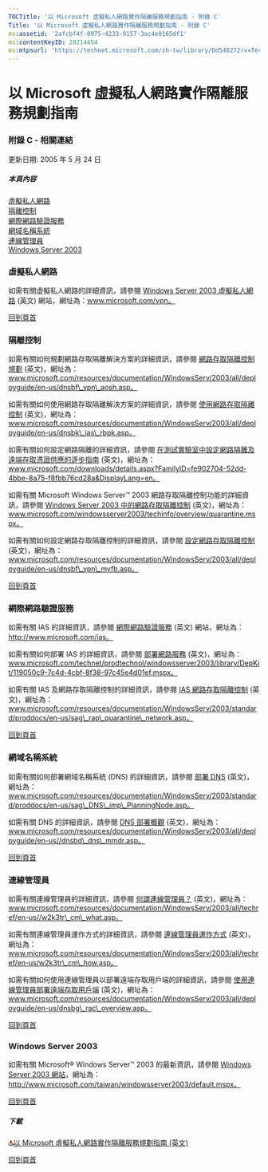 ```yaml
---
TOCTitle: '以 Microsoft 虛擬私人網路實作隔離服務規劃指南 - 附錄 C'
Title: '以 Microsoft 虛擬私人網路實作隔離服務規劃指南 - 附錄 C'
ms:assetid: '2afcbf4f-0975-4233-9157-3ac4e0165df1'
ms:contentKeyID: 20214454
ms:mtpsurl: 'https://technet.microsoft.com/zh-tw/library/Dd548272(v=TechNet.10)'
---
```


以 Microsoft 虛擬私人網路實作隔離服務規劃指南
=============================================

### 附錄 C - 相關連結

更新日期: 2005 年 5 月 24 日

##### 本頁內容

[](#efaa)[虛擬私人網路](#efaa)  
[](#eeaa)[隔離控制](#eeaa)  
[](#edaa)[網際網路驗證服務](#edaa)  
[](#ecaa)[網域名稱系統](#ecaa)  
[](#ebaa)[連線管理員](#ebaa)  
[](#eaaa)[Windows Server 2003](#eaaa)

### 虛擬私人網路

如需有關虛擬私人網路的詳細資訊，請參閱 [Windows Server 2003 虛擬私人網路](http://www.microsoft.com/windowsserver2003/technologies/networking/vpn/default.mspx) (英文) 網站，網址為：www.microsoft.com/vpn。

[](#mainsection)[回到頁首](#mainsection)

### 隔離控制

如需有關如何規劃網路存取隔離解決方案的詳細資訊，請參閱 [網路存取隔離控制規劃](http://www.microsoft.com/resources/documentation/windowsserv/2003/all/deployguide/en-us/dnsbf_vpn_aosh.asp) (英文)，網址為：www.microsoft.com/resources/documentation/WindowsServ/2003/all/deployguide/en-us/dnsbf\_vpn\_aosh.asp。

如需有關如何使用網路存取隔離解決方案的詳細資訊，請參閱 [使用網路存取隔離控制](http://www.microsoft.com/resources/documentation/windowsserv/2003/all/deployguide/en-us/dnsbk_ias_rbpk.asp) (英文)，網址為：www.microsoft.com/resources/documentation/WindowsServ/2003/all/deployguide/en-us/dnsbk\_ias\_rbpk.asp。

如需有關如何設定網路隔離的詳細資訊，請參閱 [在測試實驗室中設定網路隔離及遠端存取憑證供應的逐步指南](http://www.microsoft.com/downloads/details.aspx?familyid=fe902704-52dd-4bbe-8a75-f8fbb76cd28a&displaylang=en) (英文)，網址為：www.microsoft.com/downloads/details.aspx?FamilyID=fe902704-52dd-4bbe-8a75-f8fbb76cd28a&DisplayLang=en。

如需有關 Microsoft Windows Server™ 2003 網路存取隔離控制功能的詳細資訊，請參閱 [Windows Server 2003 中的網路存取隔離控制](http://www.microsoft.com/windowsserver2003/techinfo/overview/quarantine.mspx) (英文)，網址為：www.microsoft.com/windowsserver2003/techinfo/overview/quarantine.mspx。

如需有關如何設定網路存取隔離控制的詳細資訊，請參閱 [設定網路存取隔離控制](http://www.microsoft.com/resources/documentation/windowsserv/2003/all/deployguide/en-us/dnsbf_vpn_myfb.asp) (英文)，網址為：www.microsoft.com/resources/documentation/WindowsServ/2003/all/deployguide/en-us/dnsbf\_vpn\_myfb.asp。

[](#mainsection)[回到頁首](#mainsection)

### 網際網路驗證服務

如需有關 IAS 的詳細資訊，請參閱 [網際網路驗證服務](http://www.microsoft.com/windowsserver2003/technologies/ias/default.mspx) (英文) 網站，網址為：http://www.microsoft.com/ias。

如需有關如何部署 IAS 的詳細資訊，請參閱 [部署網路服務](http://www.microsoft.com/technet/prodtechnol/windowsserver2003/library/depkit/119050c9-7c4d-4cbf-8f38-97c45e4d01ef.mspx) (英文)，網址為：www.microsoft.com/technet/prodtechnol/windowsserver2003/library/DepKit/119050c9-7c4d-4cbf-8f38-97c45e4d01ef.mspx。

如需有關 IAS 及網路存取隔離控制的詳細資訊，請參閱 [IAS 網路存取隔離控制](http://www.microsoft.com/resources/documentation/windowsserv/2003/standard/proddocs/en-us/sag_rap_quarantine_network.asp) (英文)，網址為：www.microsoft.com/resources/documentation/WindowsServ/2003/standard/proddocs/en-us/sag\_rap\_quarantine\_network.asp。

[](#mainsection)[回到頁首](#mainsection)

### 網域名稱系統

如需有關如何部署網域名稱系統 (DNS) 的詳細資訊，請參閱 [部署 DNS](http://www.microsoft.com/resources/documentation/windowsserv/2003/standard/proddocs/en-us/sag_dns_imp_planningnode.asp) (英文)，網址為：www.microsoft.com/resources/documentation/WindowsServ/2003/standard/proddocs/en-us/sag\_DNS\_imp\_PlanningNode.asp。

如需有關 DNS 的詳細資訊，請參閱 [DNS 部署概觀](http://www.microsoft.com/resources/documentation/windowsserv/2003/all/deployguide/en-us/dnsbd_dns_mmdr.asp) (英文)，網址為：www.microsoft.com/resources/documentation/WindowsServ/2003/all/deployguide/en-us//dnsbd\_dns\_mmdr.asp。

[](#mainsection)[回到頁首](#mainsection)

### 連線管理員

如需有關連線管理員的詳細資訊，請參閱 [何謂連線管理員？](http://www.microsoft.com/resources/documentation/windowsserv/2003/all/techref/en-us/w2k3tr_cm_what.asp) (英文)，網址為：www.microsoft.com/resources/documentation/WindowsServ/2003/all/techref/en-us//w2k3tr\_cm\_what.asp。

如需有關連線管理員運作方式的詳細資訊，請參閱 [連線管理員運作方式](http://www.microsoft.com/resources/documentation/windowsserv/2003/all/techref/en-us/w2k3tr_cm_how.asp) (英文)，網址為：www.microsoft.com/resources/documentation/WindowsServ/2003/all/techref/en-us/w2k3tr\_cm\_how.asp。

如需有關如何使用連線管理員以部署遠端存取用戶端的詳細資訊，請參閱 [使用連線管理員部署遠端存取用戶端](http://www.microsoft.com/resources/documentation/windowsserv/2003/all/deployguide/en-us/dnsbg_rac_overview.asp) (英文)，網址為：www.microsoft.com/resources/documentation/WindowsServ/2003/all/deployguide/en-us/dnsbg\_rac\_overview.asp。

[](#mainsection)[回到頁首](#mainsection)

### Windows Server 2003

如需有關 Microsoft® Windows Server™ 2003 的最新資訊，請參閱 [Windows Server 2003 網站](http://www.microsoft.com/taiwan/windowsserver2003/default.mspx)，網址為：http://www.microsoft.com/taiwan/windowsserver2003/default.mspx。

[](#mainsection)[回到頁首](#mainsection)

##### 下載

[![](images/Dd548272.icon_exe(zh-tw,TechNet.10).gif)](http://go.microsoft.com/fwlink/?linkid=41308)[以 Microsoft 虛擬私人網路實作隔離服務規劃指南 (英文)](http://go.microsoft.com/fwlink/?linkid=41308)

[](#mainsection)[回到頁首](#mainsection)
